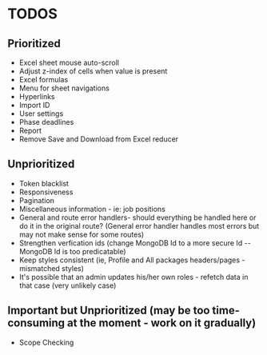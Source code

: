 # TODOS

## Prioritized

- Excel sheet mouse auto-scroll
- Adjust z-index of cells when value is present
- Excel formulas
- Menu for sheet navigations
- Hyperlinks
- Import ID
- User settings
- Phase deadlines
- Report
- Remove Save and Download from Excel reducer

## Unprioritized

- Token blacklist
- Responsiveness
- Pagination
- Miscellaneous information - ie: job positions
- General and route error handlers- should everything be handled here or do it in the original route? (General error handler handles most errors but may not make sense for some routes)
- Strengthen verfication ids (change MongoDB Id to a more secure Id -- MongoDB Id is too predicatable)
- Keep styles consistent (ie, Profile and All packages headers/pages - mismatched styles)
- It's possible that an admin updates his/her own roles - refetch data in that case (very unlikely case)

## Important but Unprioritized (may be too time-consuming at the moment - work on it gradually)

- Scope Checking
